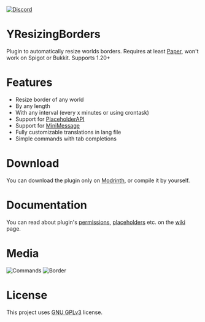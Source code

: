 [![Discord](https://img.shields.io/discord/1236019317208776786?style=flat&logo=discord&label=Discord&color=%235d6af2
)](https://discord.gg/kZJhKZ48j8)

# YResizingBorders
Plugin to automatically resize worlds borders. Requires at least [Paper](https://github.com/PaperMC/Paper), won't work on Spigot or Bukkit. Supports 1.20+

# Features
- Resize border of any world
- By any length
- With any interval (every x minutes or using crontask)
- Support for [PlaceholderAPI](https://github.com/PlaceholderAPI/PlaceholderAPI)
- Support for [MiniMessage](https://docs.advntr.dev/minimessage/index.html)
- Fully customizable translations in lang file
- Simple commands with tab completions

# Download
You can download the plugin only on [Modrinth](https://modrinth.com/plugin/yresizingborders), or compile it by yourself.

# Documentation
You can read about plugin's [permissions](https://github.com/Ynfuien/YResizingBorders/wiki/2.-Permissions), [placeholders](https://github.com/Ynfuien/YResizingBorders/wiki/3.-Placeholders) etc. on the [wiki](https://github.com/Ynfuien/YResizingBorders/wiki) page.

# Media
![Commands](https://i.imgur.com/Pfk5fVQ.gif)
![Border](https://i.imgur.com/urQTFWF.gif)

# License
This project uses [GNU GPLv3](https://github.com/Ynfuien/YResizingBorders/blob/main/LICENSE) license.